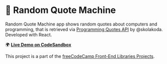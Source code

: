 # 💬 Random Quote Machine
Random Quote Machine app shows random quotes about computers and programming, that is retrieved via [Programming Quotes API](https://github.com/skolakoda/programming-quotes-api) by @skolakoda. Developed with React.

🌍️ [**Live Demo on CodeSandbox**](https://codesandbox.io/embed/floral-fire-9n3rx?fontsize=14&hidenavigation=1&theme=dark)

This project is a part of the [freeCodeCamp Front-End Libraries Projects](https://www.freecodecamp.org/learn/front-end-libraries/front-end-libraries-projects).